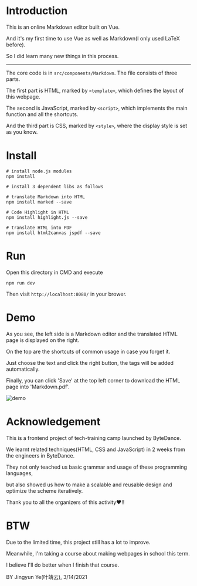 # Introduction

This is an online Markdown editor built on Vue.

And it's my first time to use Vue as well as Markdown(I only used LaTeX before).

So I did learn many new things in this process.

---

The core code is in `src/components/Markdown`. The file consists of three parts.

The first part is HTML, marked by `<template>`, which defines the layout of this webpage.

The second is JavaScript, marked by `<script>`, which implements the main function and all the shortcuts.

And the third part is CSS, marked by `<style>`, where the display style is set as you know.

# Install
```
# install node.js modules
npm install

# install 3 dependent libs as follows

# translate Markdown into HTML
npm install marked --save

# Code Highlight in HTML
npm install highlight.js --save

# translate HTML into PDF
npm install html2canvas jspdf --save
```

# Run
Open this directory in CMD and execute
```
npm run dev
```
Then visit `http://localhost:8080/` in your brower.

# Demo
As you see, the left side is a Markdown editor and the translated HTML page is displayed on the right.

On the top are the shortcuts of common usage in case you forget it. 

Just choose the text and click the right button, the tags will be added automatically.

Finally, you can click 'Save' at the top left corner to download the HTML page into 'Markdown.pdf'.

![demo](https://github.com/CarolYeh910/tech-training-camp-frontend/blob/main/src/assets/demo.png)

# Acknowledgement
This is a frontend project of tech-training camp launched by ByteDance.

We learnt related techniques(HTML, CSS and JavaScript) in 2 weeks from the engineers in ByteDance.

They not only teached us basic grammar and usage of these programming languages,

but also showed us how to make a scalable and reusable design and optimize the scheme iteratively.

Thank you to all the organizers of this activity:heart:!!

# BTW
Due to the limited time, this project still has a lot to improve.

Meanwhile, I'm taking a course about making webpages in school this term.

I believe I'll do better when I finish that course.

BY Jingyun Ye(叶靖云),  3/14/2021
